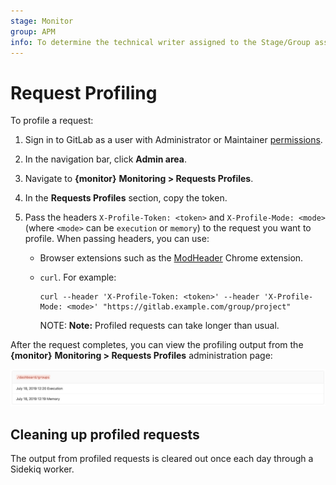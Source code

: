 ```yaml
---
stage: Monitor
group: APM
info: To determine the technical writer assigned to the Stage/Group associated with this page, see https://about.gitlab.com/handbook/engineering/ux/technical-writing/#designated-technical-writers
---
```


# Request Profiling

To profile a request:

1. Sign in to GitLab as a user with Administrator or Maintainer [permissions](../../../user/permissions.md).
1. In the navigation bar, click **Admin area**.
1. Navigate to **{monitor}** **Monitoring > Requests Profiles**.
1. In the **Requests Profiles** section, copy the token.
1. Pass the headers `X-Profile-Token: <token>` and `X-Profile-Mode: <mode>`(where
   `<mode>` can be `execution` or `memory`) to the request you want to profile. When
   passing headers, you can use:

   - Browser extensions such as the
     [ModHeader](https://chrome.google.com/webstore/detail/modheader/idgpnmonknjnojddfkpgkljpfnnfcklj)
     Chrome extension.
   - `curl`. For example:

     ```shell
     curl --header 'X-Profile-Token: <token>' --header 'X-Profile-Mode: <mode>' "https://gitlab.example.com/group/project"
     ```

     NOTE: **Note:**
     Profiled requests can take longer than usual.

After the request completes, you can view the profiling output from the
**{monitor}** **Monitoring > Requests Profiles** administration page:

![Profiling output](img/request_profile_result.png)

## Cleaning up profiled requests

The output from profiled requests is cleared out once each day through a
Sidekiq worker.
